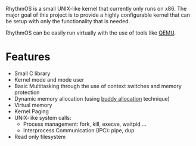 RhythmOS is a small UNIX-like kernel that currently only runs on x86. The major goal of this project is to provide a highly configurable kernel that can be setup with only the functionality that is needed.

RhythmOS can be easily run virtually with the use of tools like [QEMU](http://qemu.org/).

# Features #
  * Small C library
  * Kernel mode and mode user
  * Basic Multitasking through the use of context switches and memory protection
  * Dynamic memory allocation (using [buddy allocation](http://en.wikipedia.org/wiki/Buddy_memory_allocation) technique)
  * Virtual memory
  * Kernel Paging
  * UNIX-like system calls:
    * Process management: fork, kill, execve, waitpid ...
    * Interprocess Communication (IPC): pipe, dup
  * Read only filesystem